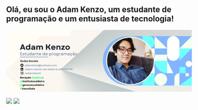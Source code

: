 ## Olá, eu sou o Adam Kenzo, um estudante de programação e um entusiasta de tecnologia!
![Imagem banner](bannerGitHub.png)
<div> 
 
  <a href="https://www.instagram.com/adamkenz0/" target="_blank"><img src="https://img.shields.io/badge/-Instagram-%23E4405F?style=for-the-badge&logo=instagram&logoColor=white" target="_blank"></a>
  <a href="https://www.linkedin.com/in/adam-kenzo-isa-bezerra-a08158278" target="_blank"><img src="https://img.shields.io/badge/-LinkedIn-%230077B5?style=for-the-badge&logo=linkedin&logoColor=white" target="_blank"></a> 
  
</div>

